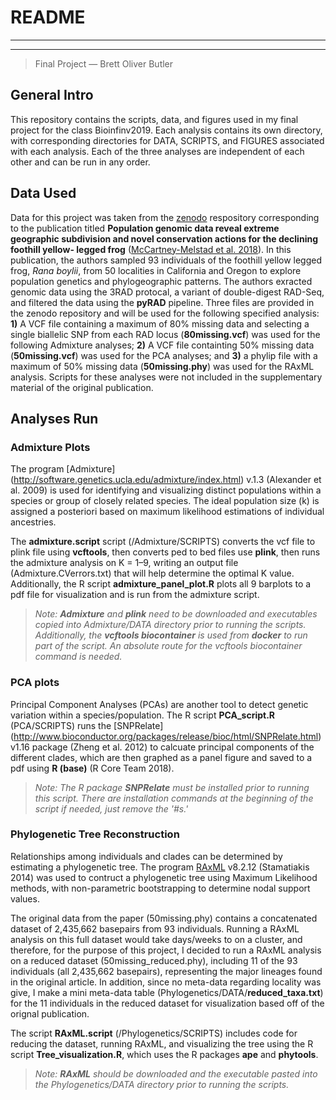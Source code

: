 # README

______________________________
______________________________
>Final Project — Brett Oliver Butler

## General Intro
This repository contains the scripts, data, and figures used in my final project for the class Bioinfinv2019. Each analysis contains its own directory, with corresponding directories for DATA, SCRIPTS, and FIGURES associated with each analysis. Each of the three analyses are independent of each other and can be run in any order.

## Data Used
Data for this project was taken from the [zenodo](https://zenodo.org/record/885534#.XIbuWVNKgWo) respository corresponding to the publication titled **Population genomic data reveal extreme geographic subdivision and novel conservation actions for the declining foothill yellow- legged frog** ([McCartney-Melstad et al. 2018](https://www.nature.com/articles/s41437-018-0097-7.pdf?origin=ppub)). In this publication, the authors sampled 93 individuals of the foothill yellow legged frog, *Rana boylii*, from 50 localities in California and Oregon to explore population genetics and phylogeographic patterns. The authors exracted genomic data using the 3RAD protocal, a variant of double-digest RAD-Seq, and filtered the data using the **pyRAD** pipeline. Three files are provided in the zenodo repository and will be used for the following specified analysis: **1)** A VCF file containing a maximum of 80% missing data and selecting a single biallelic SNP from each RAD locus (**80missing.vcf**) was used for the following Admixture analyses; **2)** A VCF file containting 50% missing data (**50missing.vcf**) was used for the PCA analyses; and **3)** a phylip file with a maximum of 50% missing data (**50missing.phy**) was used for the RAxML analysis. Scripts for these analyses were not included in the supplementary material of the original publication.

## Analyses Run
### Admixture Plots
The program [Admixture] (http://software.genetics.ucla.edu/admixture/index.html) v.1.3 (Alexander et al. 2009) is used for identifying and visualizing distinct populations within a species or group of closely related species. The ideal population size (k) is assigned a posteriori based on maximum likelihood estimations of individual ancestries.

The **admixture.script** script (/Admixture/SCRIPTS) converts the vcf file to plink file using **vcftools**, then converts ped to bed files use **plink**, then runs the admixture analysis on K = 1–9, writing an output file (Admixture.CVerrors.txt) that will help determine the optimal K value. Additionally, the R script **admixture\_panel\_plot.R** plots all 9 barplots to a pdf file for visualization and is run from the admixture script.

>*Note:* ***Admixture*** *and* ***plink*** *need to be downloaded and executables copied into Admixture/DATA directory prior to running the scripts. Additionally, the* ***vcftools biocontainer*** *is used from* ***docker*** *to run part of the script. An absolute route for the vcftools biocontainer command is needed.*

### PCA plots
Principal Component Analyses (PCAs) are another tool to detect genetic variation within a species/population. The R script **PCA\_script.R** (PCA/SCRIPTS) runs the [SNPRelate] (http://www.bioconductor.org/packages/release/bioc/html/SNPRelate.html) v1.16 package (Zheng et al. 2012) to calcuate principal components of the different clades, which are then graphed as a panel figure and saved to a pdf using **R (base)** (R Core Team 2018).

>*Note: The R package* ***SNPRelate*** *must be installed prior to running this script. There are installation commands at the beginning of the script if needed, just remove the '#s.'*

### Phylogenetic Tree Reconstruction
Relationships among individuals and clades can be determined by estimating a phylogenetic tree. The program [RAxML](https://github.com/stamatak/standard-RAxML) v8.2.12 (Stamatiakis 2014) was used to contruct a phylogenetic tree using Maximum Likelihood methods, with non-parametric bootstrapping to determine nodal support values.

The original data from the paper (50missing.phy) contains a concatenated dataset of 2,435,662 basepairs from 93 individuals.
Running a RAxML analysis on this full dataset would take days/weeks to on a cluster, and therefore, for the purpose of this project, I decided to run a RAxML analysis on a reduced dataset (50missing\_reduced.phy), including 11 of the 93 individuals (all 2,435,662 basepairs), representing the major lineages found in the original article. In addition, since no meta-data regarding locality was give, I make a mini meta-data table (Phylogenetics/DATA/**reduced_taxa.txt**) for the 11 individuals in the reduced dataset for visualization based off of the orignal publication.

The script **RAxML.script** (/Phylogenetics/SCRIPTS) includes code for reducing the dataset, running RAxML, and visualizing the tree using the R script **Tree\_visualization.R**, which uses the R packages **ape** and **phytools**.

>*Note:* ***RAxML*** *should be downloaded and the executable pasted into the Phylogenetics/DATA directory prior to running the scripts.* 